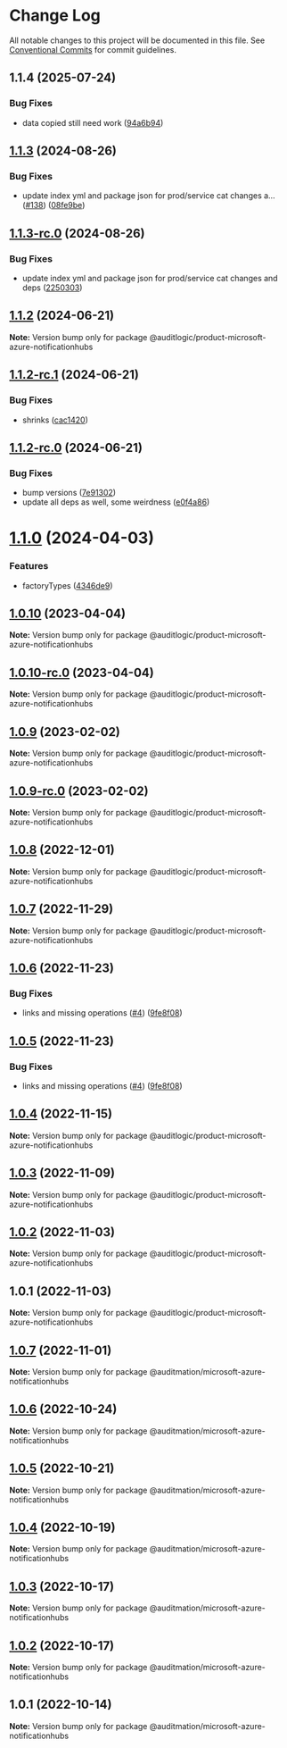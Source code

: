 # Change Log

All notable changes to this project will be documented in this file.
See [Conventional Commits](https://conventionalcommits.org) for commit guidelines.

## 1.1.4 (2025-07-24)


### Bug Fixes

* data copied still need work ([94a6b94](https://github.com/zerobias-org/product/commit/94a6b942fb0516367548599d739529536132755a))





## [1.1.3](https://github.com/auditlogic/product/compare/@auditlogic/product-microsoft-azure-notificationhubs@1.1.2...@auditlogic/product-microsoft-azure-notificationhubs@1.1.3) (2024-08-26)


### Bug Fixes

* update index yml and package json for prod/service cat changes a… ([#138](https://github.com/auditlogic/product/issues/138)) ([08fe9be](https://github.com/auditlogic/product/commit/08fe9beb1c8457462a19bc69caa02e6212d97e1a))





## [1.1.3-rc.0](https://github.com/auditlogic/product/compare/@auditlogic/product-microsoft-azure-notificationhubs@1.1.2...@auditlogic/product-microsoft-azure-notificationhubs@1.1.3-rc.0) (2024-08-26)


### Bug Fixes

* update index yml and package json for prod/service cat changes and deps ([2250303](https://github.com/auditlogic/product/commit/225030363a363608240135b7ebed386b28f01e4b))





## [1.1.2](https://github.com/auditlogic/product/compare/@auditlogic/product-microsoft-azure-notificationhubs@1.1.2-rc.1...@auditlogic/product-microsoft-azure-notificationhubs@1.1.2) (2024-06-21)

**Note:** Version bump only for package @auditlogic/product-microsoft-azure-notificationhubs





## [1.1.2-rc.1](https://github.com/auditlogic/product/compare/@auditlogic/product-microsoft-azure-notificationhubs@1.1.2-rc.0...@auditlogic/product-microsoft-azure-notificationhubs@1.1.2-rc.1) (2024-06-21)


### Bug Fixes

* shrinks ([cac1420](https://github.com/auditlogic/product/commit/cac14200fefcd8183ab69fe89a47bd3f70f563e9))





## [1.1.2-rc.0](https://github.com/auditlogic/product/compare/@auditlogic/product-microsoft-azure-notificationhubs@1.1.0...@auditlogic/product-microsoft-azure-notificationhubs@1.1.2-rc.0) (2024-06-21)


### Bug Fixes

* bump versions ([7e91302](https://github.com/auditlogic/product/commit/7e913023b8b312150ed7762c32fbbe616be71de5))
* update all deps as well, some weirdness ([e0f4a86](https://github.com/auditlogic/product/commit/e0f4a864714e2d3de6bbf3da014d5312fe53be2f))





# [1.1.0](https://github.com/auditlogic/product/compare/@auditlogic/product-microsoft-azure-notificationhubs@1.0.10...@auditlogic/product-microsoft-azure-notificationhubs@1.1.0) (2024-04-03)


### Features

* factoryTypes ([4346de9](https://github.com/auditlogic/product/commit/4346de92693aee892fccf725338ffc7b80ab182b))





## [1.0.10](https://github.com/auditlogic/product/compare/@auditlogic/product-microsoft-azure-notificationhubs@1.0.9...@auditlogic/product-microsoft-azure-notificationhubs@1.0.10) (2023-04-04)

**Note:** Version bump only for package @auditlogic/product-microsoft-azure-notificationhubs





## [1.0.10-rc.0](https://github.com/auditlogic/product/compare/@auditlogic/product-microsoft-azure-notificationhubs@1.0.9...@auditlogic/product-microsoft-azure-notificationhubs@1.0.10-rc.0) (2023-04-04)

**Note:** Version bump only for package @auditlogic/product-microsoft-azure-notificationhubs





## [1.0.9](https://github.com/auditlogic/product/compare/@auditlogic/product-microsoft-azure-notificationhubs@1.0.8...@auditlogic/product-microsoft-azure-notificationhubs@1.0.9) (2023-02-02)

**Note:** Version bump only for package @auditlogic/product-microsoft-azure-notificationhubs





## [1.0.9-rc.0](https://github.com/auditlogic/product/compare/@auditlogic/product-microsoft-azure-notificationhubs@1.0.8...@auditlogic/product-microsoft-azure-notificationhubs@1.0.9-rc.0) (2023-02-02)

**Note:** Version bump only for package @auditlogic/product-microsoft-azure-notificationhubs





## [1.0.8](https://github.com/auditlogic/product/compare/@auditlogic/product-microsoft-azure-notificationhubs@1.0.7...@auditlogic/product-microsoft-azure-notificationhubs@1.0.8) (2022-12-01)

**Note:** Version bump only for package @auditlogic/product-microsoft-azure-notificationhubs





## [1.0.7](https://github.com/auditlogic/product/compare/@auditlogic/product-microsoft-azure-notificationhubs@1.0.6...@auditlogic/product-microsoft-azure-notificationhubs@1.0.7) (2022-11-29)

**Note:** Version bump only for package @auditlogic/product-microsoft-azure-notificationhubs





## [1.0.6](https://github.com/auditlogic/product/compare/@auditlogic/product-microsoft-azure-notificationhubs@1.0.4...@auditlogic/product-microsoft-azure-notificationhubs@1.0.6) (2022-11-23)


### Bug Fixes

* links and missing operations ([#4](https://github.com/auditlogic/product/issues/4)) ([9fe8f08](https://github.com/auditlogic/product/commit/9fe8f08fe7c57fdb79f991ac35bd6ac2e7dcad38))





## [1.0.5](https://github.com/auditlogic/product/compare/@auditlogic/product-microsoft-azure-notificationhubs@1.0.4...@auditlogic/product-microsoft-azure-notificationhubs@1.0.5) (2022-11-23)


### Bug Fixes

* links and missing operations ([#4](https://github.com/auditlogic/product/issues/4)) ([9fe8f08](https://github.com/auditlogic/product/commit/9fe8f08fe7c57fdb79f991ac35bd6ac2e7dcad38))





## [1.0.4](https://github.com/auditlogic/product/compare/@auditlogic/product-microsoft-azure-notificationhubs@1.0.3...@auditlogic/product-microsoft-azure-notificationhubs@1.0.4) (2022-11-15)

**Note:** Version bump only for package @auditlogic/product-microsoft-azure-notificationhubs





## [1.0.3](https://github.com/auditlogic/product/compare/@auditlogic/product-microsoft-azure-notificationhubs@1.0.2...@auditlogic/product-microsoft-azure-notificationhubs@1.0.3) (2022-11-09)

**Note:** Version bump only for package @auditlogic/product-microsoft-azure-notificationhubs





## [1.0.2](https://github.com/auditlogic/product/compare/@auditlogic/product-microsoft-azure-notificationhubs@1.0.1...@auditlogic/product-microsoft-azure-notificationhubs@1.0.2) (2022-11-03)

**Note:** Version bump only for package @auditlogic/product-microsoft-azure-notificationhubs





## 1.0.1 (2022-11-03)

**Note:** Version bump only for package @auditlogic/product-microsoft-azure-notificationhubs





## [1.0.7](https://github.com/auditmation/store-content/compare/@auditmation/microsoft-azure-notificationhubs@1.0.6...@auditmation/microsoft-azure-notificationhubs@1.0.7) (2022-11-01)

**Note:** Version bump only for package @auditmation/microsoft-azure-notificationhubs





## [1.0.6](https://github.com/auditmation/store-content/compare/@auditmation/microsoft-azure-notificationhubs@1.0.5...@auditmation/microsoft-azure-notificationhubs@1.0.6) (2022-10-24)

**Note:** Version bump only for package @auditmation/microsoft-azure-notificationhubs





## [1.0.5](https://github.com/auditmation/store-content/compare/@auditmation/microsoft-azure-notificationhubs@1.0.4...@auditmation/microsoft-azure-notificationhubs@1.0.5) (2022-10-21)

**Note:** Version bump only for package @auditmation/microsoft-azure-notificationhubs





## [1.0.4](https://github.com/auditmation/store-content/compare/@auditmation/microsoft-azure-notificationhubs@1.0.3...@auditmation/microsoft-azure-notificationhubs@1.0.4) (2022-10-19)

**Note:** Version bump only for package @auditmation/microsoft-azure-notificationhubs





## [1.0.3](https://github.com/auditmation/store-content/compare/@auditmation/microsoft-azure-notificationhubs@1.0.2...@auditmation/microsoft-azure-notificationhubs@1.0.3) (2022-10-17)

**Note:** Version bump only for package @auditmation/microsoft-azure-notificationhubs





## [1.0.2](https://github.com/auditmation/store-content/compare/@auditmation/microsoft-azure-notificationhubs@1.0.1...@auditmation/microsoft-azure-notificationhubs@1.0.2) (2022-10-17)

**Note:** Version bump only for package @auditmation/microsoft-azure-notificationhubs





## 1.0.1 (2022-10-14)

**Note:** Version bump only for package @auditmation/microsoft-azure-notificationhubs
